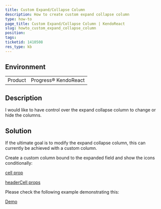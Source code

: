```yaml
---
title: Custom Expand/Collapse Column
description: How to create custom expand collapse column
type: how-to
page_title: Custom Expand/Collapse Column | KendoReact
slug: howto_custom_expand_collapse_column
position:
tags:
ticketid: 1410508
res_type: kb
---
```


## Environment
<table>
    <tbody>
	    <tr>
	    	<td>Product</td>
	    	<td>Progress® KendoReact</td>
	    </tr>
    </tbody>
</table>


## Description
I would like to have control over the expand collapse column to change or hide the columns.

## Solution
If the ultimate goal is to modify the expand collapse column, this can currently be achieved with a custom column.

Create a custom column bound to the expanded field and show the icons conditionally:

[cell prop](https://www.telerik.com/kendo-react-ui/components/grid/api/GridColumnProps/#toc-cell)

[headerCell props](https://www.telerik.com/kendo-react-ui/components/grid/api/GridColumnProps/#toc-headercell)

Please check the following example demonstrating this:

[Demo](https://stackblitz.com/edit/react-abh1id-pwtfuf?file=app/main.jsx)
